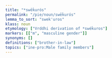 ```yaml
---
title: "*swēḱurós"
permalink: "/pie/noun/swēḱurós"
lemma_to_sort: "swek'uros"
klass: noun
etymology: ["Vrddhi derivation of *swéḱuros"]
markers: [["m", "masculine gender"]]
synonyms: []
definitions: ["brother-in-law"]
topics: ["ine-pro:Male family members"]
---
```

